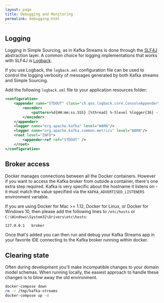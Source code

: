 ```yaml
---
layout: page
title: Debugging and Monitoring
permalink: debugging.html
---
```


## Logging

Logging in Simple Sourcing, as in Kafka Streams is done through the [SLF4J](https://www.slf4j.org/manual.html) abstraction layer.
A common choice for logging implementations that works with SLF4J is [Logback](https://logback.qos.ch/index.html).

If you use Logback, the `logback.xml` configuration file can be used to control the logging verbosity of messages generated by both Kafka streams and Simple Sourcing.

Add the following `logback.xml` file to your application resources folder:
```xml
<configuration>
    <appender name="STDOUT" class="ch.qos.logback.core.ConsoleAppender">
        <encoder>
            <pattern>%d{HH:mm:ss.SSS} [%thread] %-5level %logger{36} - %msg%n</pattern>
        </encoder>
    </appender>
    <logger name="org.apache.kafka" level="WARN"/>
    <logger name="org.apache.kafka.common.metrics" level="WARN"/>
    <root level="INFO">
        <appender-ref ref="STDOUT" />
    </root>
</configuration>
```

## Broker access

Docker manages connections between all the Docker containers. However if you want to access the Kafka broker
from outside a container, there's one extra step required. Kafka is very specific about the hostname
it listens on - it must match the value specified via the `KAFKA_ADVERTISED_LISTENERS` environment variable.

If you are using Docker for Mac >= 1.12, Docker for Linux, or Docker for Windows 10, then please add the following lines
to `/etc/hosts` or `C:\Windows\System32\Drivers\etc\hosts`:

```bash
127.0.0.1	broker
```

Once that's added you can then run and debug your Kafka Streams app in your favorite IDE connecting to the Kafka
broker running within docker.

## Clearing state

Often during development you'll make incompatible changes to your domain model schemas. When running locally, the easiest
approach to handle these changes is to blow away the old environment.

```bash
docker-compose down
rm -r /tmp/kafka-streams
docker-compose up -d
```
